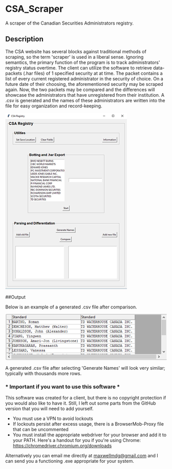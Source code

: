 # CSA_Scraper
A scraper of the Canadian Securities Administrators registry.

## Description
The CSA website has several blocks against traditional methods of scraping, so the term 'scraper' is used in a liberal sense. Ignoring semantics, the primary function of the program is to track administrators' registry status overtime. The client can utilize the software to retrieve data-packets (.har files) of 1 specified security at at time. The packet contains a list of every current registered administrator in the security of choice. On a future date of their choosing, the aforementioned security may be scraped again. Now, the two packets may be compared and the differences will showcase the administrators that have unregistered from their institution. A .csv is generated and the names of these administrators are written into the file for easy organization and record-keeping.

![Main_Interface_Photo](https://github.com/MaxwellDG/CSA_Scraper/blob/master/CSA-Photo1.png?raw=true)

##Output

Below is an example of a generated .csv file after comparison.

![Output_Photo](https://github.com/MaxwellDG/CSA_Scraper/blob/master/CSA-Photo3.png?raw=true)

A generated .csv file after selecting 'Generate Names' will look very similar; typically with thousands more rows.






### * Important if you want to use this software *
This software was created for a client, but there is no copyright protection if you would also like to have it.
Still, I left out some parts from the GitHub version that you will need to add yourself.

- You must use a VPN to avoid lockouts
- If lockouts persist after excess usage, there is a BrowserMob-Proxy file that can be uncommented
- You must install the appropriate webdriver for your browser and add it to your PATH. Here's a handout for you if you're using Chrome: https://chromedriver.chromium.org/downloads

Alternatively you can email me directly at maxwellmdg@gmail.com and I can send you a functioning .exe appropriate for your system.

